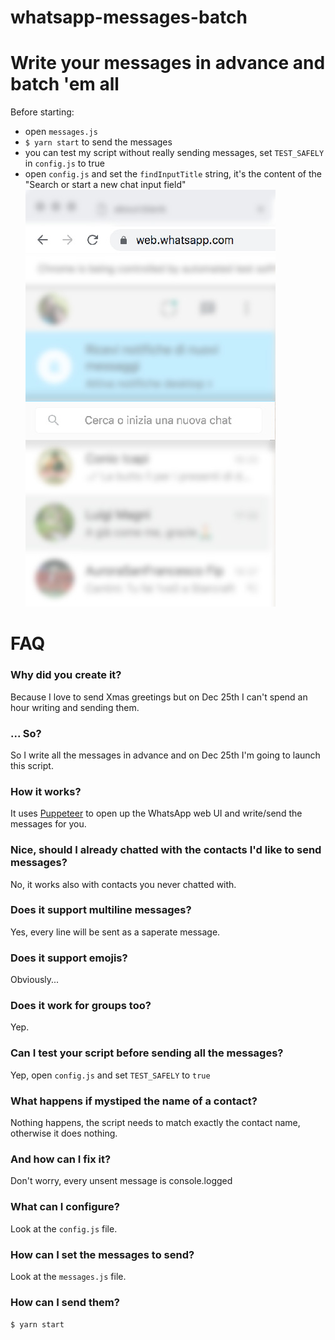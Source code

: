 # whatsapp-messages-batch

# Write your messages in advance and batch 'em all

Before starting:

- open `messages.js`
- `$ yarn start` to send the messages
- you can test my script without really sending messages, set `TEST_SAFELY` in `config.js` to true
- open `config.js` and set the `findInputTitle` string, it's the content of the "Search or start a new chat input field"
  ![Alt text](input.jpg?raw=true "Input field")

# FAQ

### Why did you create it?

Because I love to send Xmas greetings but on Dec 25th I can't spend an hour writing and sending them.

### ... So?

So I write all the messages in advance and on Dec 25th I'm going to launch this script.

### How it works?

It uses [Puppeteer](https://github.com/GoogleChrome/puppeteer) to open up the WhatsApp web UI and write/send the messages for you.

### Nice, should I already chatted with the contacts I'd like to send messages?

No, it works also with contacts you never chatted with.

### Does it support multiline messages?

Yes, every line will be sent as a saperate message.

### Does it support emojis?

Obviously...

### Does it work for groups too?

Yep.

### Can I test your script before sending all the messages?

Yep, open `config.js` and set `TEST_SAFELY` to `true`

### What happens if mystiped the name of a contact?

Nothing happens, the script needs to match exactly the contact name, otherwise it does nothing.

### And how can I fix it?

Don't worry, every unsent message is console.logged

### What can I configure?

Look at the `config.js` file.

### How can I set the messages to send?

Look at the `messages.js` file.

### How can I send them?

`$ yarn start`
